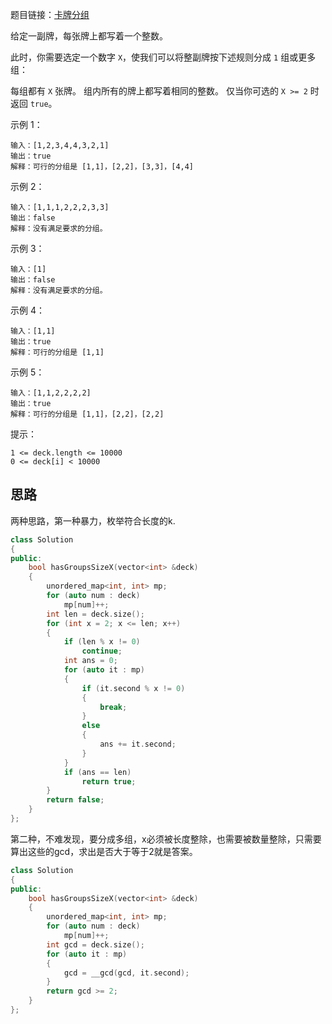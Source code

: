 题目链接：[卡牌分组](https://leetcode-cn.com/problems/x-of-a-kind-in-a-deck-of-cards/)

给定一副牌，每张牌上都写着一个整数。

此时，你需要选定一个数字 `X`，使我们可以将整副牌按下述规则分成 `1` 组或更多组：

每组都有 `X` 张牌。
组内所有的牌上都写着相同的整数。
仅当你可选的 `X >= 2` 时返回 `true`。

示例 1：

```
输入：[1,2,3,4,4,3,2,1]
输出：true
解释：可行的分组是 [1,1]，[2,2]，[3,3]，[4,4]
```


示例 2：

```
输入：[1,1,1,2,2,2,3,3]
输出：false
解释：没有满足要求的分组。
```


示例 3：

```
输入：[1]
输出：false
解释：没有满足要求的分组。
```


示例 4：

```
输入：[1,1]
输出：true
解释：可行的分组是 [1,1]
```


示例 5：

```
输入：[1,1,2,2,2,2]
输出：true
解释：可行的分组是 [1,1]，[2,2]，[2,2]
```

提示：

```
1 <= deck.length <= 10000
0 <= deck[i] < 10000
```



## 思路

两种思路，第一种暴力，枚举符合长度的k.

```cpp
class Solution
{
public:
    bool hasGroupsSizeX(vector<int> &deck)
    {
        unordered_map<int, int> mp;
        for (auto num : deck)
            mp[num]++;
        int len = deck.size();
        for (int x = 2; x <= len; x++)
        {
            if (len % x != 0)
                continue;
            int ans = 0;
            for (auto it : mp)
            {
                if (it.second % x != 0)
                {
                    break;
                }
                else
                {
                    ans += it.second;
                }
            }
            if (ans == len)
                return true;
        }
        return false;
    }
};

```

第二种，不难发现，要分成多组，x必须被长度整除，也需要被数量整除，只需要算出这些的gcd，求出是否大于等于2就是答案。

```cpp
class Solution
{
public:
    bool hasGroupsSizeX(vector<int> &deck)
    {
        unordered_map<int, int> mp;
        for (auto num : deck)
            mp[num]++;
        int gcd = deck.size();
        for (auto it : mp)
        {
            gcd = __gcd(gcd, it.second);
        }
        return gcd >= 2;
    }
};
```



